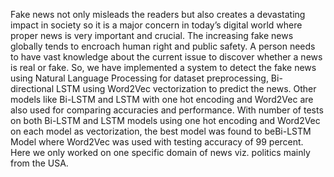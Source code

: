 Fake news not only misleads the readers but also creates a devastating impact in society so it is a major concern in today’s digital world where proper news is very important and crucial. The increasing fake news globally tends to encroach human right and public safety. A person needs to have vast knowledge about the current issue to discover whether a news is real or fake. So, we have implemented a system to detect the fake news using Natural Language Processing for dataset preprocessing, Bi-directional LSTM using Word2Vec vectorization to predict the news. Other models like Bi-LSTM and LSTM with one hot encoding and Word2Vec are also used for comparing accuracies and performance. With number of tests on both Bi-LSTM and LSTM models using one hot encoding and Word2Vec on each model as vectorization, the best model was found to beBi-LSTM Model where Word2Vec was used with testing accuracy of 99 percent. Here we only worked on one specific domain of news viz. politics mainly from the USA.

